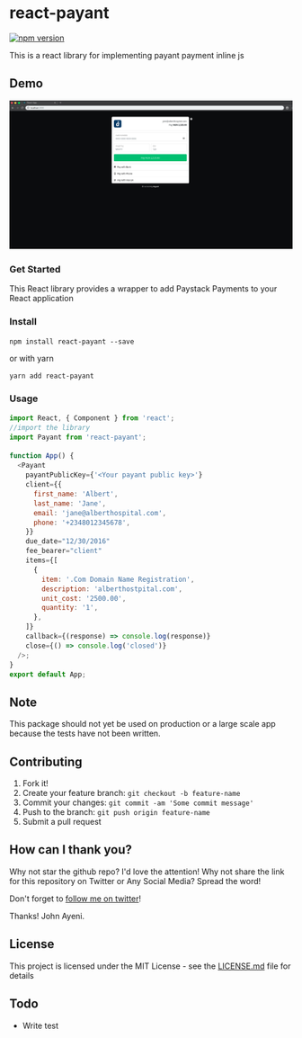 # react-payant

[![npm version](https://badge.fury.io/js/react-payant.svg)](https://badge.fury.io/js/react-payant)

This is a react library for implementing payant payment inline js

## Demo

![React App](./react_app.png)

### Get Started

This React library provides a wrapper to add Paystack Payments to your React application

### Install

```
npm install react-payant --save
```

or with yarn

```
yarn add react-payant
```

### Usage

```javascript
import React, { Component } from 'react';
//import the library
import Payant from 'react-payant';

function App() {
  <Payant
    payantPublicKey={'<Your payant public key>'}
    client={{
      first_name: 'Albert',
      last_name: 'Jane',
      email: 'jane@alberthospital.com',
      phone: '+2348012345678',
    }}
    due_date="12/30/2016"
    fee_bearer="client"
    items={[
      {
        item: '.Com Domain Name Registration',
        description: 'alberthostpital.com',
        unit_cost: '2500.00',
        quantity: '1',
      },
    ]}
    callback={(response) => console.log(response)}
    close={() => console.log('closed')}
  />;
}
export default App;
```

## Note

This package should not yet be used on production or a large scale app because the tests have not been written.

## Contributing

1. Fork it!
2. Create your feature branch: `git checkout -b feature-name`
3. Commit your changes: `git commit -am 'Some commit message'`
4. Push to the branch: `git push origin feature-name`
5. Submit a pull request

## How can I thank you?

Why not star the github repo? I'd love the attention! Why not share the link for this repository on Twitter or Any Social Media? Spread the word!

Don't forget to [follow me on twitter](https://twitter.com/johnayeni_)!

Thanks!
John Ayeni.

## License

This project is licensed under the MIT License - see the [LICENSE.md](LICENSE.md) file for details

## Todo

- Write test
